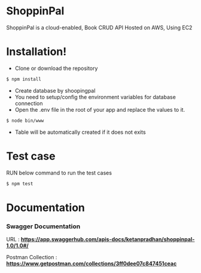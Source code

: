 # ShoppinPal


ShoppinPal is a cloud-enabled, Book CRUD API Hosted on AWS, Using EC2 

# Installation!

  - Clone or download the repository
  ```sh
$ npm install
```
  - Create database by shoopingpal
  - You need to setup/config the environment variables for database connection
  - Open the .env file in the root of your app and replace the values to it.

```sh
$ node bin/www
```

  - Table will be automatically created if it does not exits

 
# Test case

RUN below command to run the test cases
```sh
$ npm test
```


# Documentation

### Swagger Documentation

URL : **https://app.swaggerhub.com/apis-docs/ketanpradhan/shoppinpal-1.0/1.0#/**

Postman Collection  : **https://www.getpostman.com/collections/3ff0dee07c847451ceac**
